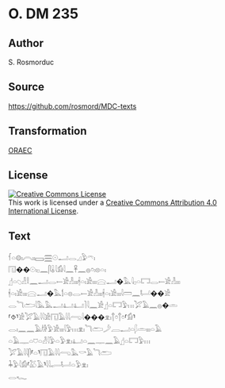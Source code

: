 # O. DM 235

## Author

S. Rosmorduc

## Source

https://github.com/rosmord/MDC-texts

## Transformation

[ORAEC](https://oraec.github.io/)

## License

<a rel="license" href="http://creativecommons.org/licenses/by/4.0/"><img alt="Creative Commons License" style="border-width:0" src="https://i.creativecommons.org/l/by/4.0/88x31.png" /></a><br />This work is licensed under a <a rel="license" href="http://creativecommons.org/licenses/by/4.0/">Creative Commons Attribution 4.0 International License</a>.

## Text

𓆳𓏏𓊗𓏤𓇹𓏤𓏤𓈙𓈗𓇳𓂝𓂋𓈎𓅱𓍼𓏤<br>
𓉔��𓇳𓏤𓊪𓈖𓋴𓏇𓇋𓀁𓇋𓈖𓋹𓈖𓐍𓏌𓏤𓊖𓏏𓏤<br>
𓊨𓏏𓆇𓁐𓎛𓈖𓂝𓂋𓍿𓀀𓁐𓏤𓏤𓏤𓇩𓏏𓏤𓀀𓏤𓏤𓏤𓈍𓂝�𓅓𓇋𓊪𓏏𓉐𓂋𓍿𓀀𓁐𓏤𓏤𓏤<br>
𓇩𓏏𓏤𓀀𓏤𓏤𓏤𓈍𓂝�𓅓𓌀𓏏𓊖𓂋𓍿𓀀𓁐𓏤𓏤𓏤𓇩𓏏𓏤𓀀𓏤𓏤𓏤𓇋𓏠𓈖𓂡��𓀀<br>
𓂋𓆓𓂧𓇋𓅓𓅓𓂝𓂞𓂞𓍘𓇋𓈖𓀀𓊨𓏏𓉐𓅱𓏥𓅯𓄿𓈖𓐍�𓏛<br>
⸢⯑⸣𓀀𓅯𓄿𓇋𓇋𓀀𓉔𓄿𓇋𓇋𓂺𓇋���𓁷𓏤𓐩𓏌𓐩𓏌⸢𓀁⸣<br>
𓂋𓏤𓈖𓈖𓄿𓀙𓅱𓀀𓏤𓏤𓏤𓇋𓅱𓏥𓁷𓏤𓆓𓂧𓌳𓐙𓂝𓏏𓆄𓏛𓏤𓏤𓏤𓏏𓄿<br>
𓏏𓄿𓊃𓏏𓈞𓏏𓁐𓇋𓅱𓏏𓅱𓁷𓏤𓂞𓏏𓈖𓊃𓈖𓄿𓊨𓏏𓉐𓅱𓏥<br>
𓅯𓄿𓇋𓇋𓋴⸢𓏏⸣𓉔𓄿𓇋𓇋𓂺𓅓𓎡𓄿𓆓𓂧<br>
𓇓𓅱𓇋𓀁⸢𓅷𓄿⸣𓇋𓇋𓂷𓂡𓏏𓅱𓁷𓏤<br>
𓂋𓆑<br>
